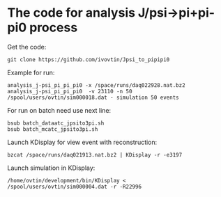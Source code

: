 # The code for analysis J/psi->pi+pi-pi0 process
Get the code: <br />
```
git clone https://github.com/ivovtin/Jpsi_to_pipipi0
```
Example for run: <br />
```
analysis_j-psi_pi_pi_pi0 -x /space/runs/daq022928.nat.bz2
analysis_j-psi_pi_pi_pi0  -v 23110 -n 50 /spool/users/ovtin/sim000018.dat - simulation 50 events
```
For run on batch need use next line:<br />
```
bsub batch_dataatc_jpsito3pi.sh
bsub batch_mcatc_jpsito3pi.sh
```

Launch KDisplay for view event with reconstruction: <br />
```
bzcat /space/runs/daq021913.nat.bz2 | KDisplay -r -e3197
```
Launch simulation in KDisplay: <br />
```
/home/ovtin/development/bin/KDisplay < /spool/users/ovtin/sim000004.dat -r -R22996
```
